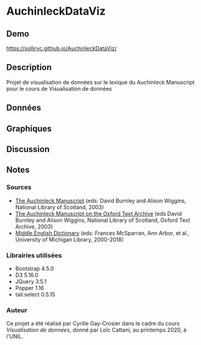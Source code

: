 # AuchinleckDataViz
 
## Demo
https://solliryc.github.io/AuchinleckDataViz/

## Description
Projet de visualisation de données sur le lexique du Auchinleck Manuscript pour le cours de Visualisation de données

## Données

## Graphiques

## Discussion

## Notes
### Sources
* [The Auchinleck Manuscript](https://auchinleck.nls.uk/) (eds: David Burnley and Alison Wiggins, National Library of Scotland, 2003)
* <a href="https://ota.bodleian.ox.ac.uk/repository/xmlui/handle/20.500.12024/2493" target='_blank'>The Auchinleck Manuscript on the Oxford Text Archive</a> (eds David Burnley and Alison Wiggins, National Library of Scotland, Oxford Text Archive, 2003)
* <a href="https://quod.lib.umich.edu/m/middle-english-dictionary" target="_blank">Middle English Dictionary</a> (eds: Frances McSparran, Ann Arbor, et al., University of Michigan Library, 2000-2018)

### Librairies utilisées
* Bootstrap 4.5.0
* D3 5.16.0
* JQuery 3.5.1
* Popper 1.16
* tail.select 0.5.15

### Auteur
Ce projet a été réalisé par Cyrille Gay-Crosier dans le cadre du cours <i>Visualisation de données</i>, donné par Loïc Cattani, au printemps 2020, à l'UNIL.
